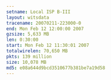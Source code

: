 ```yaml
---
setname: Local ISP B-III
layout: witsdata
tracename: 20070211-223000-0
end: Mon Feb 12 12:00:00 2007
gzsize: 5,633 MB
len: 0:30:00
start: Mon Feb 12 11:30:01 2007
totalwirelen: 70,650 MB
pkts: 139 million
size: 10,078 MB
md5: e08a644d9bcd3510677b381be7a19d58
---
```

